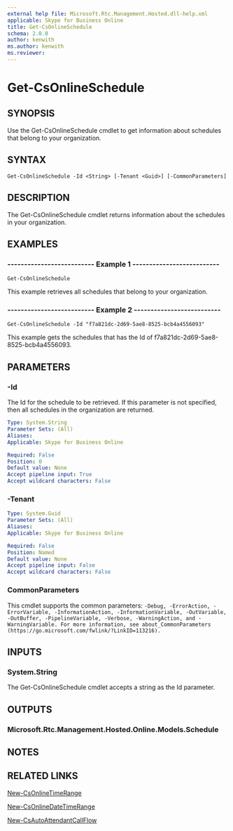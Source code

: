```yaml
---
external help file: Microsoft.Rtc.Management.Hosted.dll-help.xml
applicable: Skype for Business Online
title: Get-CsOnlineSchedule
schema: 2.0.0
author: kenwith
ms.author: kenwith
ms.reviewer:
---
```


# Get-CsOnlineSchedule

## SYNOPSIS
Use the Get-CsOnlineSchedule cmdlet to get information about schedules that belong to your organization.

## SYNTAX

```
Get-CsOnlineSchedule -Id <String> [-Tenant <Guid>] [-CommonParameters]
```

## DESCRIPTION
The Get-CsOnlineSchedule cmdlet returns information about the schedules in your organization.

## EXAMPLES

### -------------------------- Example 1 --------------------------
```
Get-CsOnlineSchedule
```

This example retrieves all schedules that belong to your organization.

### -------------------------- Example 2 --------------------------
```
Get-CsOnlineSchedule -Id "f7a821dc-2d69-5ae8-8525-bcb4a4556093"
```

This example gets the schedules that has the Id of f7a821dc-2d69-5ae8-8525-bcb4a4556093.

## PARAMETERS

### -Id
The Id for the schedule to be retrieved. If this parameter is not specified, then all schedules in the organization are returned.

```yaml
Type: System.String
Parameter Sets: (All)
Aliases:
Applicable: Skype for Business Online

Required: False
Position: 0
Default value: None
Accept pipeline input: True
Accept wildcard characters: False
```

### -Tenant

```yaml
Type: System.Guid
Parameter Sets: (All)
Aliases:
Applicable: Skype for Business Online

Required: False
Position: Named
Default value: None
Accept pipeline input: False
Accept wildcard characters: False
```

### CommonParameters
This cmdlet supports the common parameters: `-Debug, -ErrorAction, -ErrorVariable, -InformationAction, -InformationVariable, -OutVariable, -OutBuffer, -PipelineVariable, -Verbose, -WarningAction, and -WarningVariable. For more information, see about_CommonParameters (https://go.microsoft.com/fwlink/?LinkID=113216).`

## INPUTS

### System.String
The Get-CsOnlineSchedule cmdlet accepts a string as the Id parameter.

## OUTPUTS

### Microsoft.Rtc.Management.Hosted.Online.Models.Schedule


## NOTES

## RELATED LINKS

[New-CsOnlineTimeRange](New-CsOnlineTimeRange.md)

[New-CsOnlineDateTimeRange](New-CsOnlineDateTimeRange.md)

[New-CsAutoAttendantCallFlow](New-CsAutoAttendantCallFlow.md)
